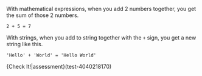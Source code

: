With mathematical expressions, when you add 2 numbers together, you get the sum of those 2 numbers.

```
2 + 5 = 7
```

With strings, when you add to string together with the `+` sign, you get a new string like this.

```
'Hello' + 'World' = 'Hello World'
```

{Check It!|assessment}(test-4040218170)
